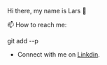 Hi there, my name is Lars 👋

📫 How to reach me: 

git add --p

* Connect with me on [Linkdin](www.linkedin.com/in/lars-roberbuell-54a1b5197).


